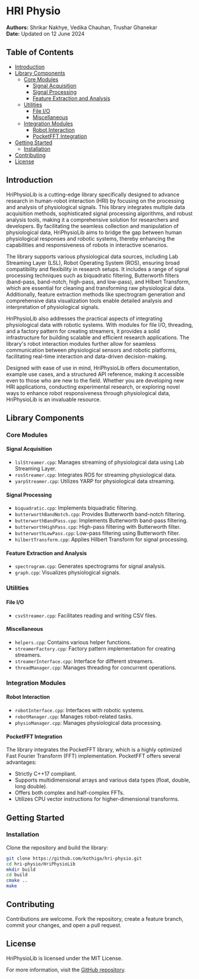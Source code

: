 # HRI Physio

**Authors:** Shrikar Nakhye, Vedika Chauhan, Trushar Ghanekar  
**Date:** Updated on 12 June 2024  

## Table of Contents
- [Introduction](#introduction)
- [Library Components](#library-components)
  - [Core Modules](#core-modules)
    - [Signal Acquisition](#signal-acquisition)
    - [Signal Processing](#signal-processing)
    - [Feature Extraction and Analysis](#feature-extraction-and-analysis)
  - [Utilities](#utilities)
    - [File I/O](#file-io)
    - [Miscellaneous](#miscellaneous)
  - [Integration Modules](#integration-modules)
    - [Robot Interaction](#robot-interaction)
    - [PocketFFT Integration](#pocketfft-integration)
- [Getting Started](#getting-started)
  - [Installation](#installation)
- [Contributing](#contributing)
- [License](#license)

## Introduction

HriPhysioLib is a cutting-edge library specifically designed to advance research in human-robot interaction (HRI) by focusing on the processing and analysis of physiological signals. This library integrates multiple data acquisition methods, sophisticated signal processing algorithms, and robust analysis tools, making it a comprehensive solution for researchers and developers. By facilitating the seamless collection and manipulation of physiological data, HriPhysioLib aims to bridge the gap between human physiological responses and robotic systems, thereby enhancing the capabilities and responsiveness of robots in interactive scenarios.

The library supports various physiological data sources, including Lab Streaming Layer (LSL), Robot Operating System (ROS), ensuring broad compatibility and flexibility in research setups. It includes a range of signal processing techniques such as biquadratic filtering, Butterworth filters (band-pass, band-notch, high-pass, and low-pass), and Hilbert Transform, which are essential for cleaning and transforming raw physiological data. Additionally, feature extraction methods like spectrogram generation and comprehensive data visualization tools enable detailed analysis and interpretation of physiological signals.

HriPhysioLib also addresses the practical aspects of integrating physiological data with robotic systems. With modules for file I/O, threading, and a factory pattern for creating streamers, it provides a solid infrastructure for building scalable and efficient research applications. The library's robot interaction modules further allow for seamless communication between physiological sensors and robotic platforms, facilitating real-time interaction and data-driven decision-making.

Designed with ease of use in mind, HriPhysioLib offers documentation, example use cases, and a structured API reference, making it accessible even to those who are new to the field. Whether you are developing new HRI applications, conducting experimental research, or exploring novel ways to enhance robot responsiveness through physiological data, HriPhysioLib is an invaluable resource.

## Library Components

### Core Modules

#### Signal Acquisition
- `lslStreamer.cpp`: Manages streaming of physiological data using Lab Streaming Layer.
- `rosStreamer.cpp`: Integrates ROS for streaming physiological data.
- `yarpStreamer.cpp`: Utilizes YARP for physiological data streaming.

#### Signal Processing
- `biquadratic.cpp`: Implements biquadratic filtering.
- `butterworthBandNotch.cpp`: Provides Butterworth band-notch filtering.
- `butterworthBandPass.cpp`: Implements Butterworth band-pass filtering.
- `butterworthHighPass.cpp`: High-pass filtering with Butterworth filter.
- `butterworthLowPass.cpp`: Low-pass filtering using Butterworth filter.
- `hilbertTransform.cpp`: Applies Hilbert Transform for signal processing.

#### Feature Extraction and Analysis
- `spectrogram.cpp`: Generates spectrograms for signal analysis.
- `graph.cpp`: Visualizes physiological signals.

### Utilities

#### File I/O
- `csvStreamer.cpp`: Facilitates reading and writing CSV files.

#### Miscellaneous
- `helpers.cpp`: Contains various helper functions.
- `streamerFactory.cpp`: Factory pattern implementation for creating streamers.
- `streamerInterface.cpp`: Interface for different streamers.
- `threadManager.cpp`: Manages threading for concurrent operations.

### Integration Modules

#### Robot Interaction
- `robotInterface.cpp`: Interfaces with robotic systems.
- `robotManager.cpp`: Manages robot-related tasks.
- `physioManager.cpp`: Manages physiological data processing.

#### PocketFFT Integration

The library integrates the PocketFFT library, which is a highly optimized Fast Fourier Transform (FFT) implementation. PocketFFT offers several advantages:
- Strictly C++17 compliant.
- Supports multidimensional arrays and various data types (float, double, long double).
- Offers both complex and half-complex FFTs.
- Utilizes CPU vector instructions for higher-dimensional transforms.

## Getting Started

### Installation

Clone the repository and build the library:

```bash
git clone https://github.com/kothiga/hri-physio.git
cd hri-physio/HriPhysioLib
mkdir build
cd build
cmake ..
make
```
## Contributing

Contributions are welcome. Fork the repository, create a feature branch, commit your changes, and open a pull request.

## License

HriPhysioLib is licensed under the MIT License.

For more information, visit the [GitHub repository](https://github.com/kothiga/hri-physio).
